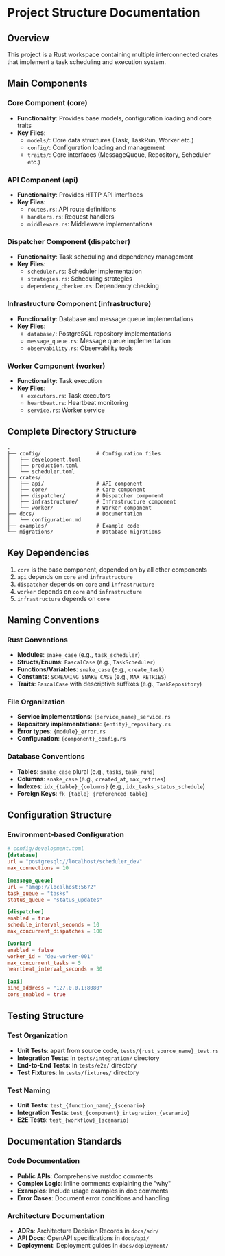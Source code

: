 # Project Structure Documentation

## Overview

This project is a Rust workspace containing multiple interconnected crates that implement a task scheduling and execution system.

## Main Components

### Core Component (core)

- **Functionality**: Provides base models, configuration loading and core traits
- **Key Files**:
  - `models/`: Core data structures (Task, TaskRun, Worker etc.)
  - `config/`: Configuration loading and management
  - `traits/`: Core interfaces (MessageQueue, Repository, Scheduler etc.)

### API Component (api)

- **Functionality**: Provides HTTP API interfaces
- **Key Files**:
  - `routes.rs`: API route definitions
  - `handlers.rs`: Request handlers
  - `middleware.rs`: Middleware implementations

### Dispatcher Component (dispatcher)

- **Functionality**: Task scheduling and dependency management
- **Key Files**:
  - `scheduler.rs`: Scheduler implementation
  - `strategies.rs`: Scheduling strategies
  - `dependency_checker.rs`: Dependency checking

### Infrastructure Component (infrastructure)

- **Functionality**: Database and message queue implementations
- **Key Files**:
  - `database/`: PostgreSQL repository implementations
  - `message_queue.rs`: Message queue implementation
  - `observability.rs`: Observability tools

### Worker Component (worker)

- **Functionality**: Task execution
- **Key Files**:
  - `executors.rs`: Task executors
  - `heartbeat.rs`: Heartbeat monitoring
  - `service.rs`: Worker service

## Complete Directory Structure

```
.
├── config/                  # Configuration files
│   ├── development.toml
│   ├── production.toml
│   └── scheduler.toml
├── crates/
│   ├── api/                 # API component
│   ├── core/                # Core component
│   ├── dispatcher/          # Dispatcher component
│   ├── infrastructure/      # Infrastructure component
│   └── worker/              # Worker component
├── docs/                    # Documentation
│   └── configuration.md
├── examples/                # Example code
└── migrations/              # Database migrations
```

## Key Dependencies

1. `core` is the base component, depended on by all other components
2. `api` depends on `core` and `infrastructure`
3. `dispatcher` depends on `core` and `infrastructure`
4. `worker` depends on `core` and `infrastructure`
5. `infrastructure` depends on `core`

## Naming Conventions

### Rust Conventions

- **Modules**: `snake_case` (e.g., `task_scheduler`)
- **Structs/Enums**: `PascalCase` (e.g., `TaskScheduler`)
- **Functions/Variables**: `snake_case` (e.g., `create_task`)
- **Constants**: `SCREAMING_SNAKE_CASE` (e.g., `MAX_RETRIES`)
- **Traits**: `PascalCase` with descriptive suffixes (e.g., `TaskRepository`)

### File Organization

- **Service implementations**: `{service_name}_service.rs`
- **Repository implementations**: `{entity}_repository.rs`
- **Error types**: `{module}_error.rs`
- **Configuration**: `{component}_config.rs`

### Database Conventions

- **Tables**: `snake_case` plural (e.g., `tasks`, `task_runs`)
- **Columns**: `snake_case` (e.g., `created_at`, `max_retries`)
- **Indexes**: `idx_{table}_{columns}` (e.g., `idx_tasks_status_schedule`)
- **Foreign Keys**: `fk_{table}_{referenced_table}`

## Configuration Structure

### Environment-based Configuration

```toml
# config/development.toml
[database]
url = "postgresql://localhost/scheduler_dev"
max_connections = 10

[message_queue]
url = "amqp://localhost:5672"
task_queue = "tasks"
status_queue = "status_updates"

[dispatcher]
enabled = true
schedule_interval_seconds = 10
max_concurrent_dispatches = 100

[worker]
enabled = false
worker_id = "dev-worker-001"
max_concurrent_tasks = 5
heartbeat_interval_seconds = 30

[api]
bind_address = "127.0.0.1:8080"
cors_enabled = true
```

## Testing Structure

### Test Organization

- **Unit Tests**: apart from source code, `tests/{rust_source_name}_test.rs`
- **Integration Tests**: In `tests/integration/` directory
- **End-to-End Tests**: In `tests/e2e/` directory
- **Test Fixtures**: In `tests/fixtures/` directory

### Test Naming

- **Unit Tests**: `test_{function_name}_{scenario}`
- **Integration Tests**: `test_{component}_integration_{scenario}`
- **E2E Tests**: `test_{workflow}_{scenario}`

## Documentation Standards

### Code Documentation

- **Public APIs**: Comprehensive rustdoc comments
- **Complex Logic**: Inline comments explaining the "why"
- **Examples**: Include usage examples in doc comments
- **Error Cases**: Document error conditions and handling

### Architecture Documentation

- **ADRs**: Architecture Decision Records in `docs/adr/`
- **API Docs**: OpenAPI specifications in `docs/api/`
- **Deployment**: Deployment guides in `docs/deployment/`
